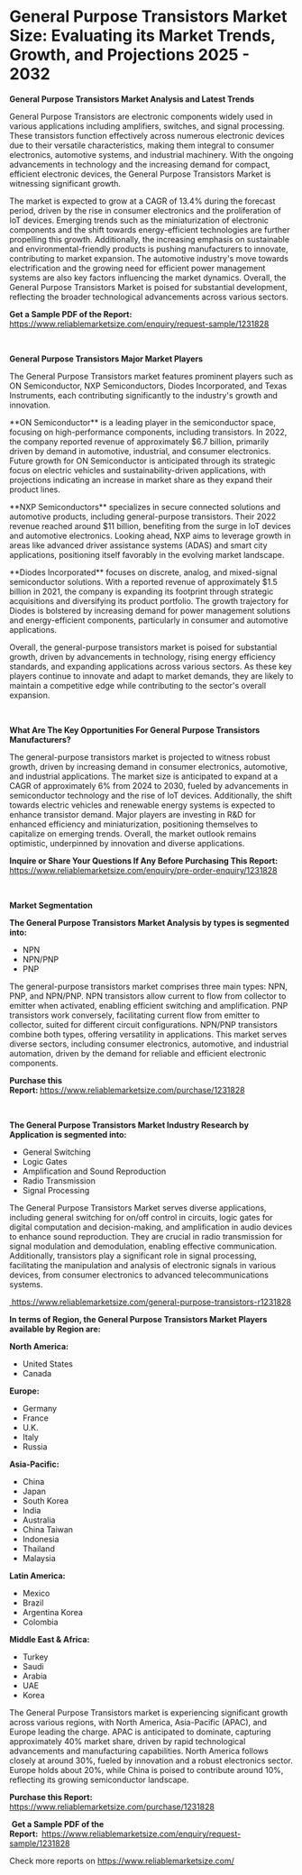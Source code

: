 <p><h1>General Purpose Transistors Market Size: Evaluating its Market Trends, Growth, and Projections 2025 - 2032</h1></p><p><strong>General Purpose Transistors Market Analysis and Latest Trends</strong></p>
<p><p>General Purpose Transistors are electronic components widely used in various applications including amplifiers, switches, and signal processing. These transistors function effectively across numerous electronic devices due to their versatile characteristics, making them integral to consumer electronics, automotive systems, and industrial machinery. With the ongoing advancements in technology and the increasing demand for compact, efficient electronic devices, the General Purpose Transistors Market is witnessing significant growth.</p><p>The market is expected to grow at a CAGR of 13.4% during the forecast period, driven by the rise in consumer electronics and the proliferation of IoT devices. Emerging trends such as the miniaturization of electronic components and the shift towards energy-efficient technologies are further propelling this growth. Additionally, the increasing emphasis on sustainable and environmental-friendly products is pushing manufacturers to innovate, contributing to market expansion. The automotive industry's move towards electrification and the growing need for efficient power management systems are also key factors influencing the market dynamics. Overall, the General Purpose Transistors Market is poised for substantial development, reflecting the broader technological advancements across various sectors.</p></p>
<p><strong>Get a Sample PDF of the Report:&nbsp;</strong> <a href="https://www.reliablemarketsize.com/enquiry/request-sample/1231828?utm_campaign=1789&utm_medium=2&utm_source=Github&utm_content=ia&utm_term=11022025&utm_id=general-purpose-transistors">https://www.reliablemarketsize.com/enquiry/request-sample/1231828</a></p>
<p>&nbsp;</p>
<p><strong>General Purpose Transistors Major Market Players</strong></p>
<p><p>The General Purpose Transistors market features prominent players such as ON Semiconductor, NXP Semiconductors, Diodes Incorporated, and Texas Instruments, each contributing significantly to the industry's growth and innovation.</p><p>**ON Semiconductor** is a leading player in the semiconductor space, focusing on high-performance components, including transistors. In 2022, the company reported revenue of approximately $6.7 billion, primarily driven by demand in automotive, industrial, and consumer electronics. Future growth for ON Semiconductor is anticipated through its strategic focus on electric vehicles and sustainability-driven applications, with projections indicating an increase in market share as they expand their product lines.</p><p>**NXP Semiconductors** specializes in secure connected solutions and automotive products, including general-purpose transistors. Their 2022 revenue reached around $11 billion, benefiting from the surge in IoT devices and automotive electronics. Looking ahead, NXP aims to leverage growth in areas like advanced driver assistance systems (ADAS) and smart city applications, positioning itself favorably in the evolving market landscape.</p><p>**Diodes Incorporated** focuses on discrete, analog, and mixed-signal semiconductor solutions. With a reported revenue of approximately $1.5 billion in 2021, the company is expanding its footprint through strategic acquisitions and diversifying its product portfolio. The growth trajectory for Diodes is bolstered by increasing demand for power management solutions and energy-efficient components, particularly in consumer and automotive applications.</p><p>Overall, the general-purpose transistors market is poised for substantial growth, driven by advancements in technology, rising energy efficiency standards, and expanding applications across various sectors. As these key players continue to innovate and adapt to market demands, they are likely to maintain a competitive edge while contributing to the sector's overall expansion.</p></p>
<p>&nbsp;</p>
<p><strong>What Are The Key Opportunities For General Purpose Transistors Manufacturers?</strong></p>
<p><p>The general-purpose transistors market is projected to witness robust growth, driven by increasing demand in consumer electronics, automotive, and industrial applications. The market size is anticipated to expand at a CAGR of approximately 6% from 2024 to 2030, fueled by advancements in semiconductor technology and the rise of IoT devices. Additionally, the shift towards electric vehicles and renewable energy systems is expected to enhance transistor demand. Major players are investing in R&D for enhanced efficiency and miniaturization, positioning themselves to capitalize on emerging trends. Overall, the market outlook remains optimistic, underpinned by innovation and diverse applications.</p></p>
<p><strong>Inquire or Share Your Questions If Any Before Purchasing This Report:</strong> <a href="https://www.reliablemarketsize.com/enquiry/pre-order-enquiry/1231828?utm_campaign=1789&utm_medium=2&utm_source=Github&utm_content=ia&utm_term=11022025&utm_id=general-purpose-transistors">https://www.reliablemarketsize.com/enquiry/pre-order-enquiry/1231828</a></p>
<p>&nbsp;</p>
<p><strong>Market Segmentation</strong></p>
<p><strong>The General Purpose Transistors Market Analysis by types is segmented into:</strong></p>
<p><ul><li>NPN</li><li>NPN/PNP</li><li>PNP</li></ul></p>
<p><p>The general-purpose transistors market comprises three main types: NPN, PNP, and NPN/PNP. NPN transistors allow current to flow from collector to emitter when activated, enabling efficient switching and amplification. PNP transistors work conversely, facilitating current flow from emitter to collector, suited for different circuit configurations. NPN/PNP transistors combine both types, offering versatility in applications. This market serves diverse sectors, including consumer electronics, automotive, and industrial automation, driven by the demand for reliable and efficient electronic components.</p></p>
<p><strong>Purchase this Report:&nbsp;</strong><a href="https://www.reliablemarketsize.com/purchase/1231828?utm_campaign=1789&utm_medium=2&utm_source=Github&utm_content=ia&utm_term=11022025&utm_id=general-purpose-transistors">https://www.reliablemarketsize.com/purchase/1231828</a></p>
<p>&nbsp;</p>
<p><strong>The General Purpose Transistors Market Industry Research by Application is segmented into:</strong></p>
<p><ul><li>General Switching</li><li>Logic Gates</li><li>Amplification and Sound Reproduction</li><li>Radio Transmission</li><li>Signal Processing</li></ul></p>
<p><p>The General Purpose Transistors Market serves diverse applications, including general switching for on/off control in circuits, logic gates for digital computation and decision-making, and amplification in audio devices to enhance sound reproduction. They are crucial in radio transmission for signal modulation and demodulation, enabling effective communication. Additionally, transistors play a significant role in signal processing, facilitating the manipulation and analysis of electronic signals in various devices, from consumer electronics to advanced telecommunications systems.</p></p>
<p><a href="https://www.reliablemarketsize.com/general-purpose-transistors-r1231828?utm_campaign=1789&utm_medium=2&utm_source=Github&utm_content=ia&utm_term=11022025&utm_id=general-purpose-transistors">&nbsp;https://www.reliablemarketsize.com/general-purpose-transistors-r1231828</a></p>
<p><strong>In terms of Region, the General Purpose Transistors Market Players available by Region are:</strong></p>
<p>
    <p> <strong> North America: </strong>
        <ul>
            <li>United States</li>
            <li>Canada</li>
        </ul>
        </p> 
    <p> <strong> Europe: </strong>
        <ul>
            <li>Germany</li>
            <li>France</li>
            <li>U.K.</li>
            <li>Italy</li>
            <li>Russia</li>
        </ul>
        </p> 
    <p> <strong> Asia-Pacific: </strong>
        <ul>
            <li>China</li>
            <li>Japan</li>
            <li>South Korea</li>
            <li>India</li>
            <li>Australia</li>
            <li>China Taiwan</li>
            <li>Indonesia</li>
            <li>Thailand</li>
            <li>Malaysia</li>
        </ul>
        </p> 
    <p> <strong> Latin America: </strong>
        <ul>
            <li>Mexico</li>
            <li>Brazil</li>
            <li>Argentina Korea</li>
            <li>Colombia</li>
        </ul>
        </p> 
    <p> <strong> Middle East & Africa: </strong>
        <ul>
            <li>Turkey</li>
            <li>Saudi</li>
            <li>Arabia</li>
            <li>UAE</li>
            <li>Korea</li>
        </ul>
    </p>
    </p>
<p><p>The General Purpose Transistors market is experiencing significant growth across various regions, with North America, Asia-Pacific (APAC), and Europe leading the charge. APAC is anticipated to dominate, capturing approximately 40% market share, driven by rapid technological advancements and manufacturing capabilities. North America follows closely at around 30%, fueled by innovation and a robust electronics sector. Europe holds about 20%, while China is poised to contribute around 10%, reflecting its growing semiconductor landscape.</p></p>
<p><strong>Purchase this Report: </strong><a href="https://www.reliablemarketsize.com/purchase/1231828?utm_campaign=1789&utm_medium=2&utm_source=Github&utm_content=ia&utm_term=11022025&utm_id=general-purpose-transistors">https://www.reliablemarketsize.com/purchase/1231828</a></p>
<p>&nbsp;<strong>Get a Sample PDF of the Report:&nbsp;&nbsp;</strong><a href="https://www.reliablemarketsize.com/enquiry/request-sample/1231828?utm_campaign=1789&utm_medium=2&utm_source=Github&utm_content=ia&utm_term=11022025&utm_id=general-purpose-transistors">https://www.reliablemarketsize.com/enquiry/request-sample/1231828</a></p>
<p><strong></strong></p>
<p>Check more reports on <a href="https://www.reliablemarketsize.com/?utm_campaign=1789&utm_medium=2&utm_source=Github&utm_content=ia&utm_term=11022025&utm_id=general-purpose-transistors">https://www.reliablemarketsize.com/</a></p>